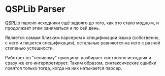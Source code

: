 ﻿# QSPLib Parser

[QSPLib](https://github.com/QSPFoundation/qsp/tree/master/qsp) парсил исходники ещё задолго до того, как это стало модным, и продолжает этим заниматься и по сей день.

Является самым близким парсером к спецификации языка (собственно, с него и пишется спецификация), остальные равняются на него с разной степенью успешности.

Работает по "ленивому" принципу: разбирает построчно исходник и сразу же его интерпретирует. Таким образом, синтаксические ошибки ловятся только тогда, когда на них натыкается парсер.

<!-- todo: добавить пример -->
